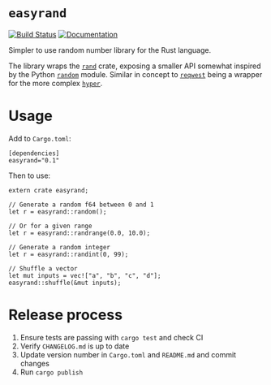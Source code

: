 # `easyrand`

[![Build Status](https://travis-ci.org/dbr/easyrand-rs.svg?branch=master)](https://travis-ci.org/dbr/easyrand-rs) [![Documentation](https://docs.rs/easyrand/badge.svg)](https://docs.rs/easyrand)

Simpler to use random number library for the Rust language.

The library wraps the [`rand`][rand] crate, exposing a smaller API somewhat inspired by the Python [`random`][random] module. Similar in concept to [`reqwest`][reqwest] being a wrapper for the more complex [`hyper`][hyper].

[rand]: https://crates.io/crates/rand
[reqwest]: https://crates.io/crates/reqwest
[hyper]: https://crates.io/crates/hyper
[random]: https://docs.python.org/3/library/random.html

# Usage

Add to `Cargo.toml`:

    [dependencies]
    easyrand="0.1"

Then to use:

    extern crate easyrand;

    // Generate a random f64 between 0 and 1
    let r = easyrand::random();

    // Or for a given range
    let r = easyrand::randrange(0.0, 10.0);

    // Generate a random integer
    let r = easyrand::randint(0, 99);

    // Shuffle a vector
    let mut inputs = vec!["a", "b", "c", "d"];
    easyrand::shuffle(&mut inputs);


# Release process

1. Ensure tests are passing with `cargo test` and check CI
2. Verify `CHANGELOG.md` is up to date
3. Update version number in `Cargo.toml` and `README.md` and commit changes
4. Run `cargo publish`
